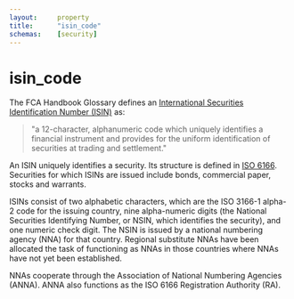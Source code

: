 ```yaml
---
layout:		property
title:		"isin_code"
schemas:	[security]
---
```


# isin_code

The FCA Handbook Glossary defines an [International Securities Identification Number (ISIN)][fca] as:

> "a 12-character, alphanumeric code which uniquely identifies a financial instrument and provides for the uniform identification of securities at trading and settlement."

[fca]: https://www.handbook.fca.org.uk/handbook/glossary/G2825.html?starts-with=I

An ISIN uniquely identifies a security. Its structure is defined in [ISO 6166][wiki2]. Securities for which ISINs are issued include bonds, commercial paper, stocks and warrants.

ISINs consist of two alphabetic characters, which are the ISO 3166-1 alpha-2 code for the issuing country, nine alpha-numeric digits (the National Securities Identifying Number, or NSIN, which identifies the security), and one numeric check digit. The NSIN is issued by a national numbering agency (NNA) for that country. Regional substitute NNAs have been allocated the task of functioning as NNAs in those countries where NNAs have not yet been established.

NNAs cooperate through the Association of National Numbering Agencies (ANNA). ANNA also functions as the ISO 6166 Registration Authority (RA).

[wiki2]: https://en.wikipedia.org/wiki/ISO_6166
